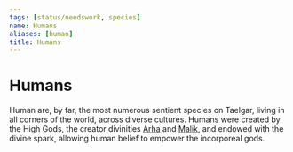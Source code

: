 ```yaml
---
tags: [status/needswork, species]
name: Humans
aliases: [human]
title: Humans
---
```

# Humans

Human are, by far, the most numerous sentient species on Taelgar, living in all corners of the world, across diverse cultures. Humans were created by the High Gods, the creator divinities [Arha](<../../cosmology/gods/high-gods/divine-presence.md>) and [Malik](<../../cosmology/gods/high-gods/divine-presence.md>), and endowed with the divine spark, allowing human belief to empower the incorporeal gods. 